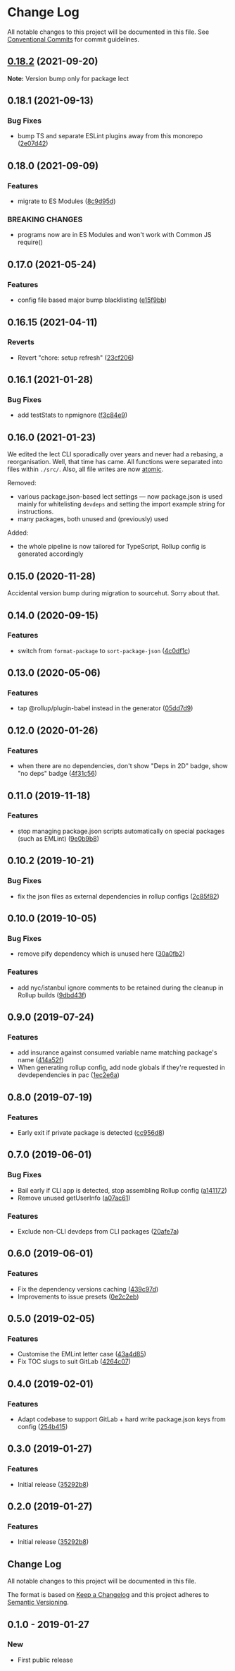 # Change Log

All notable changes to this project will be documented in this file.
See [Conventional Commits](https://conventionalcommits.org) for commit guidelines.

## [0.18.2](https://github.com/codsen/codsen/compare/lect@0.18.1...lect@0.18.2) (2021-09-20)

**Note:** Version bump only for package lect





## 0.18.1 (2021-09-13)

### Bug Fixes

- bump TS and separate ESLint plugins away from this monorepo ([2e07d42](https://github.com/codsen/codsen/commit/2e07d424222b6ffedf5fb45c83ad453627ec2904))

## 0.18.0 (2021-09-09)

### Features

- migrate to ES Modules ([8c9d95d](https://github.com/codsen/codsen/commit/8c9d95d5dea0b769c2f070397141918a4893d575))

### BREAKING CHANGES

- programs now are in ES Modules and won't work with Common JS require()

## 0.17.0 (2021-05-24)

### Features

- config file based major bump blacklisting ([e15f9bb](https://github.com/codsen/codsen/commit/e15f9bba1c4fd5f847ac28b3f38fa6ee633f5dca))

## 0.16.15 (2021-04-11)

### Reverts

- Revert "chore: setup refresh" ([23cf206](https://github.com/codsen/codsen/commit/23cf206970a087ff0fa04e61f94d919f59ab3881))

## 0.16.1 (2021-01-28)

### Bug Fixes

- add testStats to npmignore ([f3c84e9](https://github.com/codsen/codsen/commit/f3c84e95afc5514214312f913692d85b2e12eb29))

## 0.16.0 (2021-01-23)

We edited the lect CLI sporadically over years and never had a rebasing, a reorganisation. Well, that time has came. All functions were separated into files within `./src/`. Also, all file writes are now [atomic](https://www.npmjs.com/package/write-file-atomic).

Removed:

- various package.json-based lect settings — now package.json is used mainly for whitelisting `devdeps` and setting the import example string for instructions.
- many packages, both unused and (previously) used

Added:

- the whole pipeline is now tailored for TypeScript, Rollup config is generated accordingly

## 0.15.0 (2020-11-28)

Accidental version bump during migration to sourcehut. Sorry about that.

## 0.14.0 (2020-09-15)

### Features

- switch from `format-package` to `sort-package-json` ([4c0df1c](https://gitlab.com/codsen/codsen/commit/4c0df1c25d4cdf85c40d497965f0f968eec006a1))

## 0.13.0 (2020-05-06)

### Features

- tap @rollup/plugin-babel instead in the generator ([05dd7d9](https://gitlab.com/codsen/codsen/commit/05dd7d9b16f7882cf9ec8548db8e6ca02f86e0a7))

## 0.12.0 (2020-01-26)

### Features

- when there are no dependencies, don't show "Deps in 2D" badge, show "no deps" badge ([4f31c56](https://gitlab.com/codsen/codsen/commit/4f31c56e284b0420dc01bffa057e1fe4556c77e2))

## 0.11.0 (2019-11-18)

### Features

- stop managing package.json scripts automatically on special packages (such as EMLint) ([9e0b9b8](https://gitlab.com/codsen/codsen/commit/9e0b9b86d876086e5f7f6ef76304c771d0cc9a3c))

## 0.10.2 (2019-10-21)

### Bug Fixes

- fix the json files as external dependencies in rollup configs ([2c85f82](https://gitlab.com/codsen/codsen/commit/2c85f82e41a4af8cbf56edb610eeb5daec9292b2))

## 0.10.0 (2019-10-05)

### Bug Fixes

- remove pify dependency which is unused here ([30a0fb2](https://gitlab.com/codsen/codsen/commit/30a0fb2))

### Features

- add nyc/istanbul ignore comments to be retained during the cleanup in Rollup builds ([9dbd43f](https://gitlab.com/codsen/codsen/commit/9dbd43f))

## 0.9.0 (2019-07-24)

### Features

- add insurance against consumed variable name matching package's name ([414a52f](https://gitlab.com/codsen/codsen/commit/414a52f))
- When generating rollup config, add node globals if they're requested in devdependencies in pac ([1ec2e6a](https://gitlab.com/codsen/codsen/commit/1ec2e6a))

## 0.8.0 (2019-07-19)

### Features

- Early exit if private package is detected ([cc956d8](https://gitlab.com/codsen/codsen/commit/cc956d8))

## 0.7.0 (2019-06-01)

### Bug Fixes

- Bail early if CLI app is detected, stop assembling Rollup config ([a141172](https://gitlab.com/codsen/codsen/commit/a141172))
- Remove unused getUserInfo ([a07ac61](https://gitlab.com/codsen/codsen/commit/a07ac61))

### Features

- Exclude non-CLI devdeps from CLI packages ([20afe7a](https://gitlab.com/codsen/codsen/commit/20afe7a))

## 0.6.0 (2019-06-01)

### Features

- Fix the dependency versions caching ([439c97d](https://gitlab.com/codsen/codsen/commit/439c97d))
- Improvements to issue presets ([0e2c2eb](https://gitlab.com/codsen/codsen/commit/0e2c2eb))

## 0.5.0 (2019-02-05)

### Features

- Customise the EMLint letter case ([43a4d85](https://gitlab.com/codsen/codsen/commit/43a4d85))
- Fix TOC slugs to suit GitLab ([4264c07](https://gitlab.com/codsen/codsen/commit/4264c07))

## 0.4.0 (2019-02-01)

### Features

- Adapt codebase to support GitLab + hard write package.json keys from config ([254b415](https://gitlab.com/codsen/codsen/commit/254b415))

## 0.3.0 (2019-01-27)

### Features

- Initial release ([35292b8](https://gitlab.com/codsen/codsen/tree/master/packages/lect/commits/35292b8))

## 0.2.0 (2019-01-27)

### Features

- Initial release ([35292b8](https://gitlab.com/codsen/codsen/tree/master/packages/lect/commits/35292b8))

## Change Log

All notable changes to this project will be documented in this file.

The format is based on [Keep a Changelog](http://keepachangelog.com/)
and this project adheres to [Semantic Versioning](http://semver.org/).

## 0.1.0 - 2019-01-27

### New

- First public release
